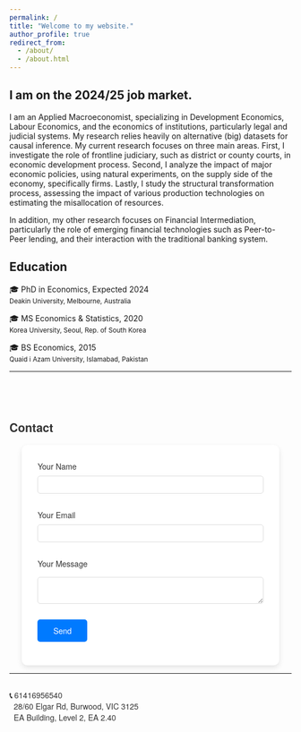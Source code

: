 ```yaml
---
permalink: /
title: "Welcome to my website."
author_profile: true
redirect_from: 
  - /about/
  - /about.html
---
```


I am on the 2024/25 job market.
---

I am an Applied Macroeconomist, specializing in Development Economics, Labour Economics, and the economics of institutions, particularly legal and judicial systems. My research relies heavily on alternative (big) datasets for causal inference. My current research focuses on three main areas. First, I investigate the role of frontline judiciary, such as district or county courts, in economic development process. Second, I analyze the impact of major economic policies, using natural experiments, on the supply side of the economy, specifically firms. Lastly, I study the structural transformation process, assessing the impact of various production technologies on estimating the misallocation of resources. 

In addition, my other research focuses on Financial Intermediation, particularly the role of emerging financial technologies such as Peer-to-Peer lending, and their interaction with the traditional banking system.


## Education

&#127891; PhD in Economics, Expected 2024<br>
<sub>Deakin University, Melbourne, Australia</sub>

&#127891; MS Economics & Statistics, 2020<br>
<sub>Korea University, Seoul, Rep. of South Korea</sub>

&#127891; BS Economics, 2015<br>
<sub>Quaid i Azam University, Islamabad, Pakistan</sub>


---


<h2 style="margin-top: 4em; text-align: left; font-family: 'Helvetica Neue', Helvetica, Arial, sans-serif; color: #333;">Contact</h2>

<form action="https://formspree.io/f/mpwaadvz" method="POST" style="width: 80%; margin: 0 auto; text-align: left; background: #ffffff; padding: 2em; border-radius: 10px; box-shadow: 0 4px 10px rgba(0, 0, 0, 0.1); font-family: 'Helvetica Neue', Helvetica, Arial, sans-serif;">
  <label for="name" style="display: block; font-size: 1em; color: #333; margin-bottom: 0.5em;">Your Name</label>
  <input type="text" name="name" id="name" style="width: 100%; padding: 0.5em; margin-bottom: 1em; border: 1px solid #ddd; border-radius: 5px; font-size: 1em;">

  <label for="email" style="display: block; font-size: 1em; color: #333; margin-bottom: 0.5em;">Your Email</label>
  <input type="email" name="email" id="email" style="width: 100%; padding: 0.5em; margin-bottom: 1em; border: 1px solid #ddd; border-radius: 5px; font-size: 1em;">

  <label for="message" style="display: block; font-size: 1em; color: #333; margin-bottom: 0.5em;">Your Message</label>
  <textarea name="message" id="message" style="width: 100%; padding: 0.5em; margin-bottom: 1em; border: 1px solid #ddd; border-radius: 5px; font-size: 1em;"></textarea>

  <button type="submit" style="padding: 0.7em 2em; font-size: 1em; color: white; background-color: #007aff; border: none; border-radius: 5px; cursor: pointer; transition: background-color 0.3s ease; font-family: 'Helvetica Neue', Helvetica, Arial, sans-serif;">Send</button>
</form>

-----
<p style="font-size: 1em; color: #333; margin-top: 2em; font-family: 'Helvetica Neue', Helvetica, Arial, sans-serif;">
  <strong>📞 </strong> 61416956540<br>
  <strong>📍 </strong> 28/60 Elgar Rd, Burwood, VIC 3125<br>
  <strong>🏢 </strong> EA Building, Level 2, EA 2.40
</p>
